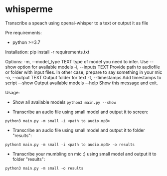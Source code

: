 # whisperme
 Transcribe a speach using openai-whisper to a text or output it as file

Pre requirements:
- python >=3.7

Installation:
pip install -r requirements.txt

Options:
  -m, --model_type TEXT  type of model you need to infer. Use --show option
                         for available models
  -i, --inputs TEXT      Provide path to audiofile or folder with input files.
                         In other case, prepare to say something in your mic
  -o, --output TEXT      Output folder for text
  -t, --timestamps       Add timestamps to script
  --show                 Output available models
  --help                 Show this message and exit.

Usage: 

- Show all available models `python3 main.py --show`

- Transcribe an audio file using small model and output it to screen: 

`python3 main.py -m small -i <path to audio.mp3>` 

- Transcribe an audio file using small model and output it to folder "results":

`python3 main.py -m small -i <path to audio.mp3> -o results` 

- Transcribe your mumbling on mic :)  using small model and output it to folder "results":

`python3 main.py -m small -o results`